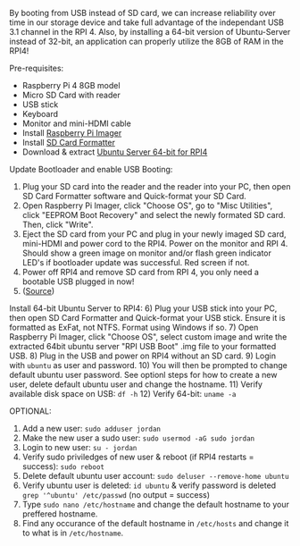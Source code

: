 By booting from USB instead of SD card, we can increase reliability over time in our storage device and take full advantage of the independant USB 3.1 channel in the RPI 4. Also, by installing a 64-bit version of Ubuntu-Server instead of 32-bit, an application can properly utilize the 8GB of RAM in the RPI4!

Pre-requisites: 
- Raspberry Pi 4 8GB model
- Micro SD Card with reader
- USB stick
- Keyboard
- Monitor and mini-HDMI cable
- Install [Raspberry Pi Imager](https://www.raspberrypi.org/software/)
- Install [SD Card Formatter](https://www.sdcard.org/downloads/formatter/)
- Download & extract [Ubuntu Server 64-bit for RPI4](https://www.raspberrypi.org/forums/viewtopic.php?t=278791)

Update Bootloader and enable USB Booting:  
1) Plug your SD card into the reader and the reader into your PC, then open SD Card Formatter software and Quick-format your SD Card.
2) Open Raspberry Pi Imager, click "Choose OS", go to "Misc Utilities", click "EEPROM Boot Recovery" and select the newly formated SD card. Then, click "Write".
3) Eject the SD card from your PC and plug in your newly imaged SD card, mini-HDMI and power cord to the RPI4. Power on the monitor and RPI 4. Should show a green image on monitor and/or flash green indicator LED's if bootloader update was successful. Red screen if not.
4) Power off RPI4 and remove SD card from RPI 4, you only need a bootable USB plugged in now!
5) ([Source](https://webtechie.be/post/2020-09-29-64bit-raspbianos-on-raspberrypi4-with-usbboot/))  

Install 64-bit Ubuntu Server to RPI4:
6) Plug your USB stick into your PC, then open SD Card Formatter and Quick-format your USB stick. Ensure it is formatted as ExFat, not NTFS. Format using Windows if so.
7) Open Raspberry Pi Imager, click "Choose OS", select custom image and write the extracted 64bit ubuntu server "RPI USB Boot" .img file to your formatted USB.
8) Plug in the USB and power on RPI4 without an SD card.
9) Login with `ubuntu` as user and password.
10) You will then be prompted to change default ubuntu user password. See optionl steps for how to create a new user, delete default ubuntu user and change the hostname.
11) Verify available disk space on USB: `df -h`
12) Verify 64-bit: `uname -a`

OPTIONAL:
1) Add a new user: `sudo adduser jordan`  
2) Make the new user a sudo user: `sudo usermod -aG sudo jordan`
3) Login to new user: `su - jordan`
4) Verify sudo priviledges of new user & reboot (if RPI4 restarts = success): `sudo reboot`
5) Delete default ubuntu user account: `sudo deluser --remove-home ubuntu`
6) Verify ubuntu user is deleted: `id ubuntu` & verify password is deleted `grep '^ubuntu' /etc/passwd` (no output = success)
7) Type `sudo nano /etc/hostname` and change the default hostname to your preffered hostname.
8) Find any occurance of the default hostname in `/etc/hosts` and change it to what is in `/etc/hostname`.
